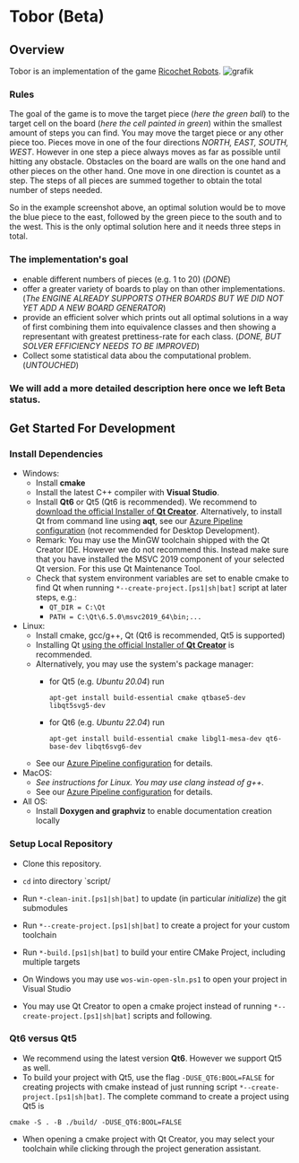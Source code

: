 # Tobor (Beta)

## Overview


Tobor is an implementation of the game [Ricochet Robots](https://en.wikipedia.org/wiki/Ricochet_Robots).
![grafik](https://github.com/Necktschnagge/tobor-games/assets/22790899/705700d6-eabc-4a73-827a-fc3a9c263258)

### Rules
The goal of the game is to move the target piece (*here the green ball*) to the target cell on the board (*here the cell painted in green*) within the smallest amount of steps you can find.
You may move the target piece or any other piece too.
Pieces move in one of the four directions *NORTH, EAST, SOUTH, WEST*.
However in one step a piece always moves as far as possible until hitting any obstacle.
Obstacles on the board are walls on the one hand and other pieces on the other hand.
One move in one direction is countet as a step.
The steps of all pieces are summed together to obtain the total number of steps needed.

So in the example screenshot above, an optimal solution would be to move the blue piece to the east, followed by the green piece to the south and to the west.
This is the only optimal solution here and it needs three steps in total. 

### The implementation's goal
* enable different numbers of pieces (e.g. 1 to 20) (_DONE_)
* offer a greater variety of boards to play on than other implementations. (_The ENGINE ALREADY SUPPORTS OTHER BOARDS BUT WE DID NOT YET ADD A NEW BOARD GENERATOR_)
* provide an efficient solver which prints out all optimal solutions in a way of first combining them into equivalence classes and then showing a representant with greatest prettiness-rate for each class. (_DONE, BUT SOLVER EFFICIENCY NEEDS TO BE IMPROVED_)
* Collect some statistical data abou the computational problem. (_UNTOUCHED_)

### **We will add a more detailed description here once we left Beta status.**


## Get Started For Development
### Install Dependencies
   * Windows:
      * Install **cmake**
      * Install the latest C++ compiler with **Visual Studio**.
      * Install **Qt6** or Qt5 (Qt6 is recommended). We recommend to [download the official Installer of **Qt Creator**](https://www.qt.io/product/development-tools). Alternatively, to install Qt from command line using **aqt**, see our [Azure Pipeline configuration](https://github.com/Necktschnagge/tobor-games/blob/main/azure-pipelines.yml) (not recommended for Desktop Development).
      * Remark: You may use the MinGW toolchain shipped with the Qt Creator IDE. However we do not recommend this. Instead make sure that you have installed the MSVC 2019 component of your selected Qt version. For this use Qt Maintenance Tool.
      * Check that system environment variables are set to enable cmake to find Qt when running `*--create-project.[ps1|sh|bat]` script at later steps, e.g.:
         * `QT_DIR = C:\Qt`
         * `PATH = C:\Qt\6.5.0\msvc2019_64\bin;...`
   * Linux:
      * Install cmake, gcc/g++, Qt (Qt6 is recommended, Qt5 is supported)
      * Installing Qt [using the official Installer of **Qt Creator**](https://www.qt.io/product/development-tools) is recommended.
      * Alternatively, you may use the system's package manager:
          * for Qt5 (e.g. *Ubuntu 20.04*) run
            
            `apt-get install build-essential cmake qtbase5-dev libqt5svg5-dev`
          * for Qt6 (e.g. *Ubuntu 22.04*) run
          
            `apt-get install build-essential cmake libgl1-mesa-dev qt6-base-dev libqt6svg6-dev`
      * See our [Azure Pipeline configuration](https://github.com/Necktschnagge/tobor-games/blob/main/azure-pipelines.yml) for details.
   * MacOS:
      * *See instructions for Linux. You may use clang instead of g++.*
      * See our [Azure Pipeline configuration](https://github.com/Necktschnagge/tobor-games/blob/main/azure-pipelines.yml) for details.
   * All OS:
      * Install **Doxygen and graphviz** to enable documentation creation locally
### Setup Local Repository
   * Clone this repository.
   * `cd` into directory `script/
   * Run `*-clean-init.[ps1|sh|bat]` to update (in particular *initialize*) the git submodules
   * Run `*--create-project.[ps1|sh|bat]` to create a project for your custom toolchain
   * Run `*-build.[ps1|sh|bat]` to build your entire CMake Project, including multiple targets
   
   * On Windows you may use `wos-win-open-sln.ps1` to open your project in Visual Studio
   * You may use Qt Creator to open a cmake project instead of running `*--create-project.[ps1|sh|bat]` scripts and following.

### Qt6 versus Qt5
   * We recommend using the latest version **Qt6**. However we support Qt5 as well.
   * To build your project with Qt5, use the flag `-DUSE_QT6:BOOL=FALSE` for creating projects with cmake instead of just running script `*--create-project.[ps1|sh|bat]`. The complete command to create a project using Qt5 is
```
cmake -S . -B ./build/ -DUSE_QT6:BOOL=FALSE
```
   * When opening a cmake project with Qt Creator, you may select your toolchain while clicking through the project generation assistant.
